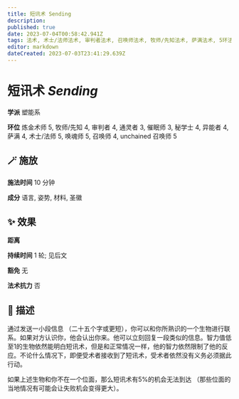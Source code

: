 ```yaml
---
title: 短讯术 Sending
description: 
published: true
date: 2023-07-04T00:58:42.941Z
tags: 法术, 术士/法师法术, 审判者法术, 召唤师法术, 牧师/先知法术, 萨满法术, 5环法术, 3环法术, 4环法术, 秘学士法术, unchained 召唤师法术, 炼金术师法术, 异能者法术, 催眠师法术, 通灵者法术, 唤魂师法术, 塑能系
editor: markdown
dateCreated: 2023-07-03T23:41:29.639Z
---
```


# **短讯术** *Sending*

**学派** 塑能系 

**环位** 炼金术师 5, 牧师/先知 4, 审判者 4, 通灵者 3, 催眠师 3, 秘学士 4, 异能者 4, 萨满 4, 术士/法师 5, 唤魂师 5, 召唤师 4, unchained 召唤师 5

## 🪄 施放

**施法时间** 10 分钟

**成分** 语言, 姿势, 材料, 圣徽

## ✨ 效果  

**距离**   

**持续时间** 1 轮; 见后文 

**豁免** 无

**法术抗力** 否

## 📖 描述

通过发送一小段信息 （二十五个字或更短），你可以和你所熟识的一个生物进行联系。如果对方认识你，他会认出你来。他可以立刻回复一段类似的信息。智力值低至1的生物依然能明白短讯术，但是和正常情况一样，他的智力依然限制了他的反应。不论什么情况下，即便受术者接收到了短讯术，受术者依然没有义务必须据此行动。

如果上述生物和你不在一个位面，那么短讯术有5%的机会无法到达 （那些位面的当地情况有可能会让失败机会变得更大）。
    